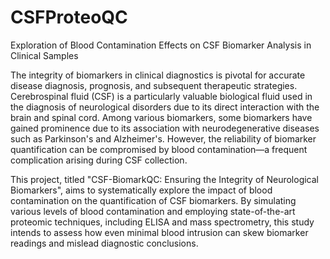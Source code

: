 # CSFProteoQC
Exploration of Blood Contamination Effects on CSF Biomarker Analysis in Clinical Samples

The integrity of biomarkers in clinical diagnostics is pivotal for accurate disease diagnosis, prognosis, and subsequent therapeutic strategies. Cerebrospinal fluid (CSF) is a particularly valuable biological fluid used in the diagnosis of neurological disorders due to its direct interaction with the brain and spinal cord. Among various biomarkers, some biomarkers have gained prominence due to its association with neurodegenerative diseases such as Parkinson's and Alzheimer's. However, the reliability of biomarker quantification can be compromised by blood contamination—a frequent complication arising during CSF collection.

This project, titled "CSF-BiomarkQC: Ensuring the Integrity of Neurological Biomarkers", aims to systematically explore the impact of blood contamination on the quantification of CSF biomarkers. By simulating various levels of blood contamination and employing state-of-the-art proteomic techniques, including ELISA and mass spectrometry, this study intends to assess how even minimal blood intrusion can skew biomarker readings and mislead diagnostic conclusions.




